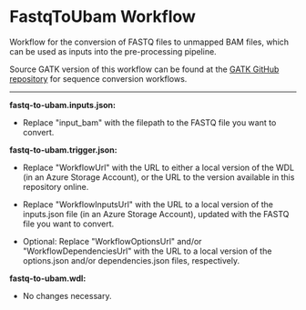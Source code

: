 # FastqToUbam Workflow
Workflow for the conversion of FASTQ files to unmapped BAM files, which can be used as inputs into the pre-processing pipeline.

Source GATK version of this workflow can be found at the [GATK GitHub repository](https://github.com/gatk-workflows/seq-format-conversion) for sequence conversion workflows.

---

**fastq-to-ubam.inputs.json:** 

* Replace "input_bam" with the filepath to the FASTQ file you want to convert.

**fastq-to-ubam.trigger.json:**

* Replace "WorkflowUrl" with the URL to either a local version of the WDL (in an Azure Storage Account), or the URL to the version available in this repository online.

* Replace "WorkflowInputsUrl" with the URL to a local version of the inputs.json file (in an Azure Storage Account), updated with the FASTQ file you want to convert.

* Optional: Replace "WorkflowOptionsUrl" and/or "WorkflowDependenciesUrl" with the URL to a local version of the options.json and/or dependencies.json files, respectively.

**fastq-to-ubam.wdl:**

* No changes necessary.

